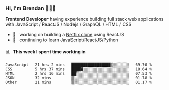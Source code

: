 ### Hi, I'm Brendan 👨🏻‍💻

<b>Frontend Developer</b> having experience building full stack web applications with JavaScript / ReactJS / Nodejs / GraphQL / HTML / CSS</p>

 - 🚀 	&nbsp; working on building a [Netflix clone](https://github.com/brendantfinn/netflix-clone) using ReactJS
 - 🌱 	&nbsp; continuing to learn JavaScript/ReactJS/Python

 
 
#### 📊 	&nbsp; This week I spent time working in
<!--START_SECTION:waka-->
```text
JavaScript   21 hrs 2 mins   █████████████████▒░░░░░░░   69.70 % 
CSS          5 hrs 37 mins   ████▓░░░░░░░░░░░░░░░░░░░░   18.64 % 
HTML         2 hrs 16 mins   ██░░░░░░░░░░░░░░░░░░░░░░░   07.53 % 
JSON         32 mins         ▒░░░░░░░░░░░░░░░░░░░░░░░░   01.78 % 
Other        21 mins         ▒░░░░░░░░░░░░░░░░░░░░░░░░   01.17 % 
```
<!--END_SECTION:waka-->
